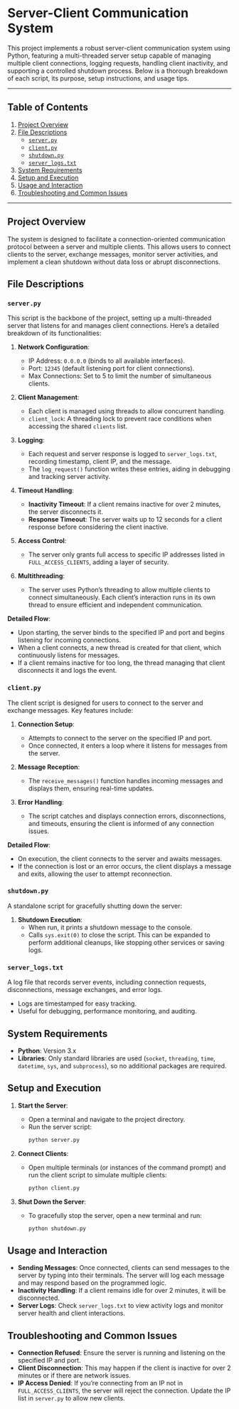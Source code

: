 # Server-Client Communication System

This project implements a robust server-client communication system using Python, featuring a multi-threaded server setup capable of managing multiple client connections, logging requests, handling client inactivity, and supporting a controlled shutdown process. Below is a thorough breakdown of each script, its purpose, setup instructions, and usage tips.

---

## Table of Contents
1. [Project Overview](#project-overview)
2. [File Descriptions](#file-descriptions)
   - [`server.py`](#serverpy)
   - [`client.py`](#clientpy)
   - [`shutdown.py`](#shutdownpy)
   - [`server_logs.txt`](#server_logstxt)
3. [System Requirements](#system-requirements)
4. [Setup and Execution](#setup-and-execution)
5. [Usage and Interaction](#usage-and-interaction)
6. [Troubleshooting and Common Issues](#troubleshooting-and-common-issues)

---

## Project Overview

The system is designed to facilitate a connection-oriented communication protocol between a server and multiple clients. This allows users to connect clients to the server, exchange messages, monitor server activities, and implement a clean shutdown without data loss or abrupt disconnections.

## File Descriptions

### `server.py`
This script is the backbone of the project, setting up a multi-threaded server that listens for and manages client connections. Here’s a detailed breakdown of its functionalities:

1. **Network Configuration**:
   - IP Address: `0.0.0.0` (binds to all available interfaces).
   - Port: `12345` (default listening port for client connections).
   - Max Connections: Set to 5 to limit the number of simultaneous clients.

2. **Client Management**:
   - Each client is managed using threads to allow concurrent handling.
   - `client_lock`: A threading lock to prevent race conditions when accessing the shared `clients` list.

3. **Logging**:
   - Each request and server response is logged to `server_logs.txt`, recording timestamp, client IP, and the message.
   - The `log_request()` function writes these entries, aiding in debugging and tracking server activity.

4. **Timeout Handling**:
   - **Inactivity Timeout**: If a client remains inactive for over 2 minutes, the server disconnects it.
   - **Response Timeout**: The server waits up to 12 seconds for a client response before considering the client inactive.

5. **Access Control**:
   - The server only grants full access to specific IP addresses listed in `FULL_ACCESS_CLIENTS`, adding a layer of security.

6. **Multithreading**:
   - The server uses Python’s threading to allow multiple clients to connect simultaneously. Each client’s interaction runs in its own thread to ensure efficient and independent communication.

**Detailed Flow**:
   - Upon starting, the server binds to the specified IP and port and begins listening for incoming connections.
   - When a client connects, a new thread is created for that client, which continuously listens for messages.
   - If a client remains inactive for too long, the thread managing that client disconnects it and logs the event.

### `client.py`
The client script is designed for users to connect to the server and exchange messages. Key features include:

1. **Connection Setup**:
   - Attempts to connect to the server on the specified IP and port.
   - Once connected, it enters a loop where it listens for messages from the server.

2. **Message Reception**:
   - The `receive_messages()` function handles incoming messages and displays them, ensuring real-time updates.

3. **Error Handling**:
   - The script catches and displays connection errors, disconnections, and timeouts, ensuring the client is informed of any connection issues.

**Detailed Flow**:
   - On execution, the client connects to the server and awaits messages.
   - If the connection is lost or an error occurs, the client displays a message and exits, allowing the user to attempt reconnection.

### `shutdown.py`
A standalone script for gracefully shutting down the server:

1. **Shutdown Execution**:
   - When run, it prints a shutdown message to the console.
   - Calls `sys.exit(0)` to close the script. This can be expanded to perform additional cleanups, like stopping other services or saving logs.

### `server_logs.txt`
A log file that records server events, including connection requests, disconnections, message exchanges, and error logs.

- Logs are timestamped for easy tracking.
- Useful for debugging, performance monitoring, and auditing.

## System Requirements

- **Python**: Version 3.x
- **Libraries**: Only standard libraries are used (`socket`, `threading`, `time`, `datetime`, `sys`, and `subprocess`), so no additional packages are required.

## Setup and Execution

1. **Start the Server**:
   - Open a terminal and navigate to the project directory.
   - Run the server script:
     ```bash
     python server.py
     ```

2. **Connect Clients**:
   - Open multiple terminals (or instances of the command prompt) and run the client script to simulate multiple clients:
     ```bash
     python client.py
     ```

3. **Shut Down the Server**:
   - To gracefully stop the server, open a new terminal and run:
     ```bash
     python shutdown.py
     ```

## Usage and Interaction

- **Sending Messages**: Once connected, clients can send messages to the server by typing into their terminals. The server will log each message and may respond based on the programmed logic.
- **Inactivity Handling**: If a client remains idle for over 2 minutes, it will be disconnected.
- **Server Logs**: Check `server_logs.txt` to view activity logs and monitor server health and client interactions.

## Troubleshooting and Common Issues

- **Connection Refused**: Ensure the server is running and listening on the specified IP and port.
- **Client Disconnection**: This may happen if the client is inactive for over 2 minutes or if there are network issues.
- **IP Access Denied**: If you’re connecting from an IP not in `FULL_ACCESS_CLIENTS`, the server will reject the connection. Update the IP list in `server.py` to allow new clients.